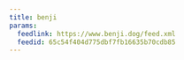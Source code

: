 ```yaml
---
title: benji
params:
  feedlink: https://www.benji.dog/feed.xml
  feedid: 65c54f404d775dbf7fb16635b70cdb85
---
```

